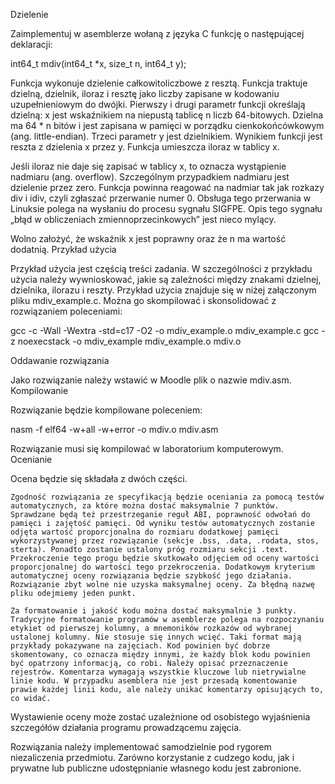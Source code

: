 Dzielenie

Zaimplementuj w asemblerze wołaną z języka C funkcję o następującej deklaracji:

int64_t mdiv(int64_t *x, size_t n, int64_t y);

Funkcja wykonuje dzielenie całkowitoliczbowe z resztą. Funkcja traktuje dzielną, dzielnik, iloraz i resztę jako liczby zapisane w kodowaniu uzupełnieniowym do dwójki. Pierwszy i drugi parametr funkcji określają dzielną: x jest wskaźnikiem na niepustą tablicę n liczb 64-bitowych. Dzielna ma 64 * n bitów i jest zapisana w pamięci w porządku cienkokońcówkowym (ang. little-endian). Trzeci parametr y jest dzielnikiem. Wynikiem funkcji jest reszta z dzielenia x przez y. Funkcja umieszcza iloraz w tablicy x.

Jeśli iloraz nie daje się zapisać w tablicy x, to oznacza wystąpienie nadmiaru (ang. overflow). Szczególnym przypadkiem nadmiaru jest dzielenie przez zero. Funkcja powinna reagować na nadmiar tak jak rozkazy div i idiv, czyli zgłaszać przerwanie numer 0. Obsługa tego przerwania w Linuksie polega na wysłaniu do procesu sygnału SIGFPE. Opis tego sygnału „błąd w obliczeniach zmiennoprzecinkowych” jest nieco mylący.

Wolno założyć, że wskaźnik x jest poprawny oraz że n ma wartość dodatnią.
Przykład użycia

Przykład użycia jest częścią treści zadania. W szczególności z przykładu użycia należy wywnioskować, jakie są zależności między znakami dzielnej, dzielnika, ilorazu i reszty. Przykład użycia znajduje się w niżej załączonym pliku mdiv_example.c. Można go skompilować i skonsolidować z rozwiązaniem poleceniami:

gcc -c -Wall -Wextra -std=c17 -O2 -o mdiv_example.o mdiv_example.c
gcc -z noexecstack -o mdiv_example mdiv_example.o mdiv.o

Oddawanie rozwiązania

Jako rozwiązanie należy wstawić w Moodle plik o nazwie mdiv.asm.
Kompilowanie

Rozwiązanie będzie kompilowane poleceniem:

nasm -f elf64 -w+all -w+error -o mdiv.o mdiv.asm

Rozwiązanie musi się kompilować w laboratorium komputerowym.
Ocenianie

Ocena będzie się składała z dwóch części.

    Zgodność rozwiązania ze specyfikacją będzie oceniania za pomocą testów automatycznych, za które można dostać maksymalnie 7 punktów. Sprawdzane będą też przestrzeganie reguł ABI, poprawność odwołań do pamięci i zajętość pamięci. Od wyniku testów automatycznych zostanie odjęta wartość proporcjonalna do rozmiaru dodatkowej pamięci wykorzystywanej przez rozwiązanie (sekcje .bss, .data, .rodata, stos, sterta). Ponadto zostanie ustalony próg rozmiaru sekcji .text. Przekroczenie tego progu będzie skutkowało odjęciem od oceny wartości proporcjonalnej do wartości tego przekroczenia. Dodatkowym kryterium automatycznej oceny rozwiązania będzie szybkość jego działania. Rozwiązanie zbyt wolne nie uzyska maksymalnej oceny. Za błędną nazwę pliku odejmiemy jeden punkt.

    Za formatowanie i jakość kodu można dostać maksymalnie 3 punkty. Tradycyjne formatowanie programów w asemblerze polega na rozpoczynaniu etykiet od pierwszej kolumny, a mnemoników rozkazów od wybranej ustalonej kolumny. Nie stosuje się innych wcięć. Taki format mają przykłady pokazywane na zajęciach. Kod powinien być dobrze skomentowany, co oznacza między innymi, że każdy blok kodu powinien być opatrzony informacją, co robi. Należy opisać przeznaczenie rejestrów. Komentarza wymagają wszystkie kluczowe lub nietrywialne linie kodu. W przypadku asemblera nie jest przesadą komentowanie prawie każdej linii kodu, ale należy unikać komentarzy opisujących to, co widać.

Wystawienie oceny może zostać uzależnione od osobistego wyjaśnienia szczegółów działania programu prowadzącemu zajęcia.

Rozwiązania należy implementować samodzielnie pod rygorem niezaliczenia przedmiotu. Zarówno korzystanie z cudzego kodu, jak i prywatne lub publiczne udostępnianie własnego kodu jest zabronione.

